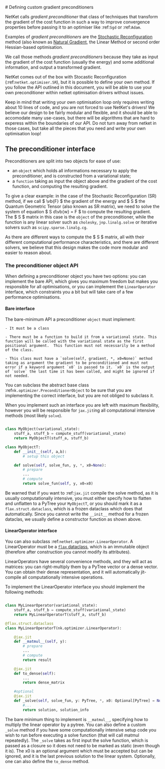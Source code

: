 
# Defining custom gradient preconditioners

NetKet calls _gradient preconditioner_ that class of techniques that transform the
gradient of the cost function in such a way to improve convergence properties before
passing it to an optimiser like :ref:`Sgd` or :ref:`Adam`.

Examples of _gradient preconditioners_ are the [Stochastic Reconfiguration](https://www.attaccalite.com/PhDThesis/html/node15.html) method  (also known as [Natural Gradient](https://wiseodd.github.io/techblog/2018/03/14/natural-gradient/), the Linear Method or second order Hessian-based optimisation.

We call those methods _gradient preconditioners_ because they take as input the gradient of the cost function (usually the energy) and some additional information, and output a transformed gradient.

NetKet comes out of the box with Stocastic Reconfiguration (:ref:`netket.optimiser.SR`), but it is possible to define your own method. 
If you follow the API outlined in this document, you will be able to use your own preconditioner within netket optimisation drivers without issues.

Keep in mind that writing your own optimisation loop only requires writing about 10  lines of code, and you are not forced to use NetKet's drivers!
We believe our design to be fairly modular and flexible, and it should be able to accomodate many use-cases, but there will be algorithms that are hard to experess within the boundaries of our API. 
Do not turn away from netket in those cases, but take all the pieces that you need and write your own optimisation loop!

## The preconditioner interface

Preconditioners are split into two objects for ease of use: 
 - an `object` which holds all informations necessary to apply the preconditioner, and is constructed from a variational state; 
 - a `function` taking as input the object above and the gradient of the cost function, and computing the resulting gradient.

To give a clear example: in the case of the Stochastic Reconfiguration (SR) method, if we call $ \vb{F} $ the gradient of the energy and $ S $ the Quantum Geometric Tensor (also known as SR matrix), we need to solve the system of equation $ S d\vb{w} = F $ to compute the resulting gradient.
The $ S $ matrix in this case is the `object` of the preconditioner, while the function is any linear solver such as `cholesky`, `jnp.linalg.solve` or iterative solvers such as `scipy.sparse.linalg.cg`.

As there are different ways to compute the $ S $ matrix, all with their different computational performance characteristics, and there are different solvers, we believe that this design makes the code more modular and easier to reason about.


### The preconditioner object API

When defining a preconditioner object you have two options: you can implement the bare API, which gives you maximum freedom but makes you responsible for all optimisations, or you can implement the `LinearOperator` interface, which constraints you a bit but will take care of a few performance optimisations.

#### Bare interface

The bare-minimum API a preconditioner `object` must implement:
 
	- It must be a class

	- There must be a function to build it from a variational state. This function will be called with the variational state as the first positional argument.  This function must not necessarily be a method of the class. 

	- This class must have a `solve(self, gradient, *, x0=None)` method taking as argument the gradient to be preconditioned and must not error if a keyword argument `x0` is passed to it. `x0` is the output of `solve` the last time it has been called, and might be ignored if not needed. 

You can subclass the abstract base class :ref`nk.optimizer.PreconditionerObject` to be sure that you are
implementing the correct interface, but you are not obliged to subclass it.

When you implement such an interface you are left with maximum flexibility, however you will be responsible for `jax.jit`ing all computational intensive methods (most likely `solve`).

```python

class MyObject(variational_state):
	stuff_a, stuff_b = compute_stuff(variational_state)
	return MyObjectT(stuff_a, stuff_b)

class MyObjectT:
	def __init__(self, a,b):
		# setup this object

	def solve(self, solve_fun, y, *, x0=None):
		# prepare
		...
		# compute
		return solve_fun(self, y, x0=x0)
```

Be warned that if you want to :ref:`jax.jit` compile the solve method, as it is usually computationally intensive, you must either specify how to flatten and unflatten to a PyTree your `MyObjectT`, or you should mark it as a `flax.struct.dataclass`, which is a frozen dataclass which does that automatically.
Since you cannot write the `__init__` method for a frozen dataclas, we usually define a constructor function as shown above. 

#### LinearOperator interface

You can also subclass :ref:`netket.optimizer.LinearOperator`. 
A LinearOperator must be a [`flax` dataclass](https://flax.readthedocs.io/en/latest/flax.struct.html), which is an immutable
object (therefore after construction you cannot modify its attributes).

LinearOperators have several convenience methods, and they will act as matrices: you can right-multiply them by a PyTree 
vector or a dense vector. You can obtain their dense representation, and it will automatically jit-compile all computationally
intensive operations.

To implement the LinearOperator interface you should implement the following methods:

```python

class MyLinearOperator(variational_state):
	stuff_a, stuff_b = compute_stuff(variational_state)
	return MyLinearOperatorT(stuff_a, stuff_b)

@flax.struct.dataclass
class MyLinearOperatorT(nk.optimizer.LinearOperator):

	@jax.jit
	def __matmul__(self, y):
		# prepare
		...
		# compute
		return result 

	@jax.jit
	def to_dense(self):
		...
		return dense_matrix

	#optional
    @jax.jit
    def _solve(self, solve_fun, y: PyTree, *, x0: Optional[PyTree] = None) -> PyTree:
    	#...
    	return solution, solution_info
```

The bare minimum thing to implement is `__matmul__`, specifying how to multiply the linear operator by a pytree.
You can also define a custom `_solve` method if you have some computationally intensive setup code you wish to 
run before executing a solve function (that will call matmul repeatedly).
The `_solve` takes as first input the solve function, which is passed as a closure so it does not need to be marked
as static (even though it is).  The x0 is an optional argument which must be accepted but can be ignored, and it is the last previous solution to the linear system.
Optionally, one can also define the `to_dense` method.











